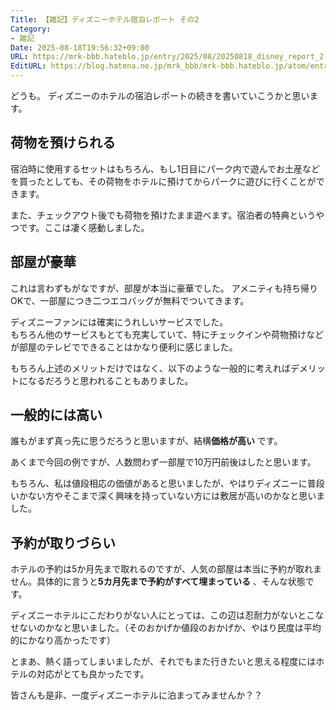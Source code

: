 ```yaml
---
Title: 【雑記】ディズニーホテル宿泊レポート その2
Category:
- 雑記
Date: 2025-08-18T19:56:32+09:00
URL: https://mrk-bbb.hateblo.jp/entry/2025/08/20250818_disney_report_2
EditURL: https://blog.hatena.ne.jp/mrk_bbb/mrk-bbb.hateblo.jp/atom/entry/6802418398551872567
---
```


どうも。
ディズニーのホテルの宿泊レポートの続きを書いていこうかと思います。

## 荷物を預けられる

宿泊時に使用するセットはもちろん、もし1日目にパーク内で遊んでお土産などを買ったとしても、その荷物をホテルに預けてからパークに遊びに行くことができます。

また、チェックアウト後でも荷物を預けたまま遊べます。宿泊者の特典というやつです。ここは凄く感動しました。

## 部屋が豪華

これは言わずもがなですが、部屋が本当に豪華でした。
アメニティも持ち帰りOKで、一部屋につき二つエコバッグが無料でついてきます。

ディズニーファンには確実にうれしいサービスでした。  
もちろん他のサービスもとても充実していて、特にチェックインや荷物預けなどが部屋のテレビでできることはかなり便利に感じました。

もちろん上述のメリットだけではなく、以下のような一般的に考えればデメリットになるだろうと思われることもありました。

## 一般的には高い

誰もがまず真っ先に思うだろうと思いますが、結構**価格が高い** です。

あくまで今回の例ですが、人数問わず一部屋で10万円前後はしたと思います。

もちろん、私は値段相応の価値があると思いましたが、やはりディズニーに普段いかない方やそこまで深く興味を持っていない方には敷居が高いのかなと思いました。

## 予約が取りづらい

ホテルの予約は5か月先まで取れるのですが、人気の部屋は本当に予約が取れません。具体的に言うと**5カ月先まで予約がすべて埋まっている** 、そんな状態です。

ディズニーホテルにこだわりがない人にとっては、この辺は忍耐力がないとこなせないのかなと思いました。（そのおかげか値段のおかげか、やはり民度は平均的にかなり高かったです）


とまあ、熱く語ってしまいましたが、それでもまた行きたいと思える程度にはホテルの対応がとても良かったです。


皆さんも是非、一度ディズニーホテルに泊まってみませんか？？  
